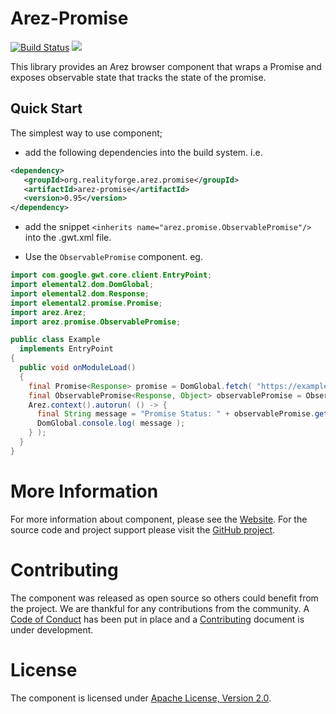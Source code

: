 # Arez-Promise

[![Build Status](https://secure.travis-ci.org/arez/arez-promise.svg?branch=master)](http://travis-ci.org/arez/arez-promise)
[<img src="https://img.shields.io/maven-central/v/org.realityforge.arez.promise/arez-promise.svg?label=latest%20release"/>](http://search.maven.org/#search%7Cga%7C1%7Cg%3A%22org.realityforge.arez.promise%22)

This library provides an Arez browser component that wraps a Promise and exposes observable
state that tracks the state of the promise.

## Quick Start

The simplest way to use component;

* add the following dependencies into the build system. i.e.

```xml
<dependency>
   <groupId>org.realityforge.arez.promise</groupId>
   <artifactId>arez-promise</artifactId>
   <version>0.95</version>
</dependency>
```

* add the snippet `<inherits name="arez.promise.ObservablePromise"/>` into the .gwt.xml file.

* Use the `ObservablePromise` component. eg.

```java
import com.google.gwt.core.client.EntryPoint;
import elemental2.dom.DomGlobal;
import elemental2.dom.Response;
import elemental2.promise.Promise;
import arez.Arez;
import arez.promise.ObservablePromise;

public class Example
  implements EntryPoint
{
  public void onModuleLoad()
  {
    final Promise<Response> promise = DomGlobal.fetch( "https://example.com/" );
    final ObservablePromise<Response, Object> observablePromise = ObservablePromise.create( promise );
    Arez.context().autorun( () -> {
      final String message = "Promise Status: " + observablePromise.getState();
      DomGlobal.console.log( message );
    } );
  }
}
 ```

# More Information

For more information about component, please see the [Website](https://arez.github.io/promise). For the
source code and project support please visit the [GitHub project](https://github.com/arez/arez-promise).

# Contributing

The component was released as open source so others could benefit from the project. We are thankful for any
contributions from the community. A [Code of Conduct](CODE_OF_CONDUCT.md) has been put in place and
a [Contributing](CONTRIBUTING.md) document is under development.

# License

The component is licensed under [Apache License, Version 2.0](LICENSE).
